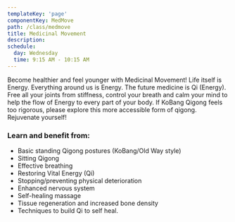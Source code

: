 ```yaml
---
templateKey: 'page'
componentKey: MedMove
path: /class/medmove
title: Medicinal Movement
description: 
schedule:
  day: Wednesday
  time: 9:15 AM - 10:15 AM
---
```

<p>Become healthier and feel younger with Medicinal Movement! Life itself is Energy. Everything around us is Energy. The future medicine is Qi (Energy). Free all your joints from stiffness, control your breath and calm your mind to help the flow of Energy to every part of your body. If KoBang Qigong feels too rigorous, please explore this more accessible form of qigong. Rejuvenate yourself!</p>

<h3>Learn and benefit from:</h3>
<ul>
  <li>Basic standing Qigong postures (KoBang/Old Way style)</li>
  <li>Sitting Qigong</li>
  <li>Effective breathing</li>
  <li>Restoring Vital Energy (Qi)</li>
  <li>Stopping/preventing physical deterioration</li>
  <li>Enhanced nervous system</li>
  <li>Self-healing massage</li>
  <li>Tissue regeneration and increased bone density</li>
  <li>Techniques to build Qi to self heal.</li>
</ul>